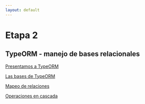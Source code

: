 ```yaml
---
layout: default
---
```


# Etapa 2

## TypeORM - manejo de bases relacionales

[Presentamos a TypeORM](./typeorm/typeorm-presentacion)

[Las bases de TypeORM](./typeorm/typeorm-bases)

[Mapeo de relaciones](./typeorm/typeorm-mapeo-relaciones)

[Operaciones en cascada](./typeorm/typeorm-cascada)
